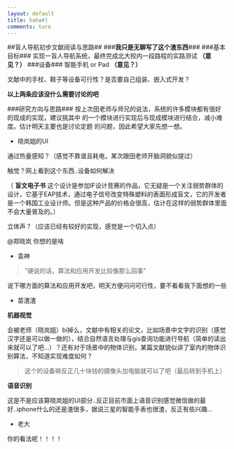 ```yaml
---
layout: default
title: haha#1
comments: ture
---
```


##盲人导航初步文献阅读与思路##
###**我只是无聊写了这个渣东西**###
###基本目标###
实现一盲人导航系统，最终完成北大校内一段路程的实路测试 **（意见？）**
###设备###
智能手机 or Pad **（意见？）**

文献中的手杖、鞋子等设备可行性？是否要自己组装、嵌入式开发？

**以上两条应该没什么需要讨论的吧**

###研究方向与思路###
按上次田老师与师兄的说法，系统的许多模块都有很好的现成的实现，建议挑其中
的一个模块进行实现后与现成模块进行结合，减小难度。估计明天主要也是讨论定题
的问题，因此希望大家先想一想。

*	晓岚姐的UI

通过热量感知？（感觉不靠谱且耗电，某次跟田老师开脑洞貌似提过）

触觉？网上看到这个东西..设备如何解决

（ **盲文电子书** 这个设计是参加IF设计竞赛的作品，它无疑是一个关注弱势群体的设计，它基于EAP技术，通过电子信号改变特殊塑料的表面形成盲文，它的开发者是一个韩国工业设计师。但是这种产品的价格会很高，估计在这样的弱势群体里面不会大量普及的。）

立体声？（应该已经有较好的实现，感觉是一个切入点）

@郑晓岚 你想的是啥

*	袁神

>"硬说的话，算法和应用开发比较像那么回事"

说下哪方面的算法和应用开发吧，明天方便问问可行性，要不看看我下面想的一些

*	苗渣渣

**机器视觉**

会被老师（晓岚姐）bi掉么，文献中有相关的论文，比如场景中文字的识别（感觉汉字还是可以做一做的），结合自然语言处理与gis查询功能进行导航（简单的读出来就可以了吧...）？还有对于场景中的物体识别，某篇文献貌似讲了室内的物体识别算法，不知道实现难度如何？
>这个的设备嘛反正几十块钱的摄像头加电脑就可以了吧（最后转到手机上）

**语音识别**

这是不是应该算晓岚姐的UI部分..反正目前市面上语音识别感觉微信做的最好..iphone什么的还是渣很多，据说三星的智能手表也很渣，反正有些兴趣...

*	老大

你的看法呢！！！！


